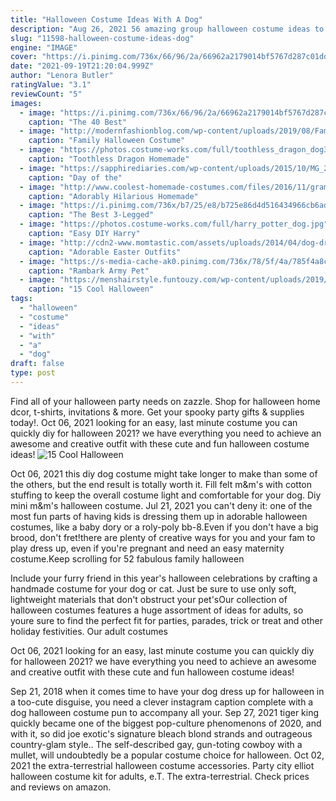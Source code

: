 ```yaml
---
title: "Halloween Costume Ideas With A Dog"
description: "Aug 26, 2021 56 amazing group halloween costume ideas to text your bffs. They're v impressive! by lauren adhav. Aug 26, 2021 getty images  (and by friends we also mean your dog or"
slug: "11598-halloween-costume-ideas-dog"
engine: "IMAGE"
cover: "https://i.pinimg.com/736x/66/96/2a/66962a2179014bf5767d287c01dd9d67--costume-ideas-dog-costumes.jpg"
date: "2021-09-19T21:20:04.999Z"
author: "Lenora Butler"
ratingValue: "3.1"
reviewCount: "5"
images:
  - image: "https://i.pinimg.com/736x/66/96/2a/66962a2179014bf5767d287c01dd9d67--costume-ideas-dog-costumes.jpg"
    caption: "The 40 Best"
  - image: "http://modernfashionblog.com/wp-content/uploads/2019/08/Family-Halloween-Costume-Ideas-2019-11.jpg"
    caption: "Family Halloween Costume"
  - image: "https://photos.costume-works.com/full/toothless_dragon_dog3.jpg"
    caption: "Toothless Dragon Homemade"
  - image: "https://sapphirediaries.com/wp-content/uploads/2015/10/MG_2870.jpg"
    caption: "Day of the"
  - image: "http://www.coolest-homemade-costumes.com/files/2016/11/grammy-turns-two-153876-e1500461281538.jpg"
    caption: "Adorably Hilarious Homemade"
  - image: "https://i.pinimg.com/736x/b7/25/e8/b725e86d4d516434966cb6adf7ef23b9--nemo-pet-costumes.jpg"
    caption: "The Best 3-Legged"
  - image: "https://photos.costume-works.com/full/harry_potter_dog.jpg"
    caption: "Easy DIY Harry"
  - image: "http://cdn2-www.momtastic.com/assets/uploads/2014/04/dog-dressed-as-a-sheep-costume.jpg"
    caption: "Adorable Easter Outfits"
  - image: "https://s-media-cache-ak0.pinimg.com/736x/78/5f/4a/785f4a8cf848f0cbf9860e4acefebe8b--pet-halloween-costumes-animal-costumes.jpg"
    caption: "Rambark Army Pet"
  - image: "https://menshairstyle.funtouzy.com/wp-content/uploads/2019/09/The-day-of-the-dead-halloween-makeup-for-men-09.jpg"
    caption: "15 Cool Halloween"
tags:
  - "halloween"
  - "costume"
  - "ideas"
  - "with"
  - "a"
  - "dog"
draft: false
type: post
---
```


Find all of your halloween party needs on zazzle. Shop for halloween home dcor, t-shirts, invitations & more. Get your spooky party gifts & supplies today!. Oct 06, 2021 looking for an easy, last minute costume you can quickly diy for halloween 2021? we have everything you need to achieve an awesome and creative outfit with these cute and fun halloween costume ideas!
![15 Cool Halloween](https://menshairstyle.funtouzy.com/wp-content/uploads/2019/09/The-day-of-the-dead-halloween-makeup-for-men-09.jpg "15 Cool Halloween")

Oct 06, 2021 this diy dog costume might take longer to make than some of the others, but the end result is totally worth it. Fill felt m&amp;m&#39;s with cotton stuffing to keep the overall costume light and comfortable for your dog. Diy mini m&amp;m&#39;s halloween costume. Jul 21, 2021 you can&#39;t deny it: one of the most fun parts of having kids is dressing them up in adorable halloween costumes, like a baby dory or a roly-poly bb-8.Even if you don&#39;t have a big brood, don&#39;t fret!there are plenty of creative ways for you and your fam to play dress up, even if you&#39;re pregnant and need an easy maternity costume.Keep scrolling for 52 fabulous family halloween
<!--inArticleAds-->

<!--galleryOne-->

Include your furry friend in this year's halloween celebrations by crafting a handmade costume for your dog or cat. Just be sure to use only soft, lightweight materials that don't obstruct your pet'sOur collection of halloween costumes features a huge assortment of ideas for adults, so youre sure to find the perfect fit for parties, parades, trick or treat and other holiday festivities. Our adult costumes
<!--inArticleAds-->

<!--galleryTwo-->

Oct 06, 2021 looking for an easy, last minute costume you can quickly diy for halloween 2021? we have everything you need to achieve an awesome and creative outfit with these cute and fun halloween costume ideas!
<!--galleryThree-->

Sep 21, 2018 when it comes time to have your dog dress up for halloween in a too-cute disguise, you need a clever instagram caption complete with a dog halloween costume pun to accompany all your. Sep 27, 2021 tiger king quickly became one of the biggest pop-culture phenomenons of 2020, and with it, so did joe exotic's signature bleach blond strands and outrageous country-glam style.. The self-described gay, gun-toting cowboy with a mullet, will undoubtedly be a popular costume choice for halloween. Oct 02, 2021 the extra-terrestrial halloween costume accessories. Party city elliot halloween costume kit for adults, e.T. The extra-terrestrial. Check prices and reviews on amazon.